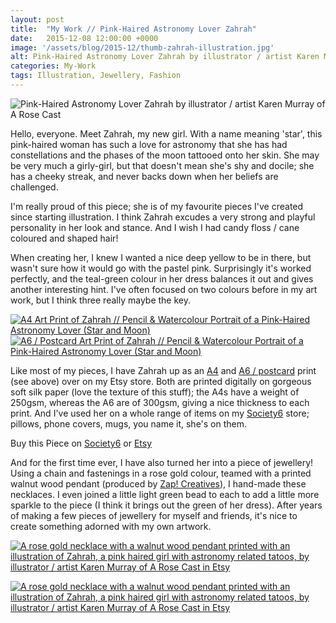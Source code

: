 ```yaml
---
layout: post
title:  "My Work // Pink-Haired Astronomy Lover Zahrah"
date:   2015-12-08 12:00:00 +0000
image: '/assets/blog/2015-12/thumb-zahrah-illustration.jpg'
alt: Pink-Haired Astronomy Lover Zahrah by illustrator / artist Karen Murray of A Rose Cast
categories: My-Work
tags: Illustration, Jewellery, Fashion
---
```


![Pink-Haired Astronomy Lover Zahrah by illustrator / artist Karen Murray of A Rose Cast](/assets/folio/portraits/portrait-illustration-zahrah.jpg "Pink-Haired Astronomy Lover Zahrah by illustrator / artist Karen Murray of A Rose Cast")

Hello, everyone. Meet Zahrah, my new girl. With a name meaning 'star', this pink-haired woman has such a love for astronomy that she has had constellations and the phases of the moon tattooed onto her skin. She may be very much a girly-girl, but that doesn't mean she's shy and docile; she has a cheeky streak, and never backs down when her beliefs are challenged.

I'm really proud of this piece; she is of my favourite pieces I've created since starting illustration. I think Zahrah excudes a very strong and playful personality in her look and stance. And I wish I had candy floss / cane coloured and shaped hair!

When creating her, I knew I wanted a nice deep yellow to be in there, but wasn't sure how it would go with the pastel pink. Surprisingly it's worked perfectly, and the teal-green colour in her dress balances it out and gives another interesting hint. I've often focused on two colours before in my art work, but I think three really maybe the key.

<div class="row">
	<div class="col-md-6">
		<a href="LINK" title="A4 Art Print of Zahrah // Pencil &amp; Watercolour Portrait of a Pink-Haired Astronomy Lover (Star and Moon) on Etsy"><img src="/assets/blog/2015-12/a4-print-portrait-illustration-zahrah.jpg" alt="A4 Art Print of Zahrah // Pencil &amp; Watercolour Portrait of a Pink-Haired Astronomy Lover (Star and Moon)"></a>
	</div>
	<div class="col-md-6">
		<a href="LINK" title="A6 / Postcard Art Print of Zahrah // Pencil &amp; Watercolour Portrait of a Pink-Haired Astronomy Lover (Star and Moon) on Etsy"><img src="/assets/blog/2015-12/a6-postcard-print-portrait-illustration-zahrah.jpg" alt="A6 / Postcard Art Print of Zahrah // Pencil &amp; Watercolour Portrait of a Pink-Haired Astronomy Lover (Star and Moon)"></a>
	</div>
</div>

Like most of my pieces, I have Zahrah up as an <a href="LINK" title="A4 Art Print of Zahrah // Pencil &amp; Watercolour Portrait of a Pink-Haired Astronomy Lover (Star and Moon) on Etsy">A4</a> and <a href="LINK" title="A6 / Postcard Art Print of Zahrah // Pencil &amp; Watercolour Portrait of a Pink-Haired Astronomy Lover (Star and Moon) on Etsy">A6 / postcard</a> print (see above) over on my Etsy store. Both are printed digitally on gorgeous soft silk paper (love the texture of this stuff); the A4s have a weight of 250gsm, whereas the A6 are of 300gsm, giving a nice thickness to each print. And I've used her on a whole range of items on my <a href="https://society6.com/product/astronomy-fan-zahrah-moon-and-star_print#1=45">Society6</a> store; pillows, phone covers, mugs, you name it, she's on them.

<div class="highlight">
  <p>Buy <span class="the">this</span> Piece <span class="the">on</span>
    <a href="https://society6.com/product/astronomy-fan-zahrah-moon-and-star_print#1=45">Society6</a>
    <span class="the">or</span>
    <a href="https://www.etsy.com/shop/ARoseCast/search?search_query=zahrah">Etsy</a>
  </p>
</div>

And for the first time ever, I have also turned her into a piece of jewellery! Using a chain and fastenings in a rose gold colour, teamed with a printed walnut wood pendant (produced by <a href="http://www.zapcreatives.co.uk">Zap! Creatives</a>), I hand-made these necklaces. I even joined a little light green bead to each to add a little more sparkle to the piece (I think it brings out the green of her dress). After years of making a few pieces of jewellery for myself and friends, it's nice to create something adorned with my own artwork.

<a href="https://www.etsy.com/listing/257926790/rose-gold-walnut-wood-pendant-necklace" title="A rose gold necklace with a walnut wood pendant printed with an illustration of Zahrah, a pink haired girl with astronomy related tatoos, by illustrator / artist Karen Murray of A Rose Cast in Etsy"><img src="/assets/folio/portraits/portrait-illustration-zahrah-wooden-necklace-01.jpg" alt="A rose gold necklace with a walnut wood pendant printed with an illustration of Zahrah, a pink haired girl with astronomy related tatoos, by illustrator / artist Karen Murray of A Rose Cast in Etsy"></a>

<a href="https://www.etsy.com/listing/257926790/rose-gold-walnut-wood-pendant-necklace" title="A rose gold necklace with a walnut wood pendant printed with an illustration of Zahrah, a pink haired girl with astronomy related tatoos, by illustrator / artist Karen Murray of A Rose Cast in Etsy"><img src="/assets/blog/2015-12/portrait-illustration-zahrah-wooden-necklace-02.jpg" alt="A rose gold necklace with a walnut wood pendant printed with an illustration of Zahrah, a pink haired girl with astronomy related tatoos, by illustrator / artist Karen Murray of A Rose Cast in Etsy"></a>
